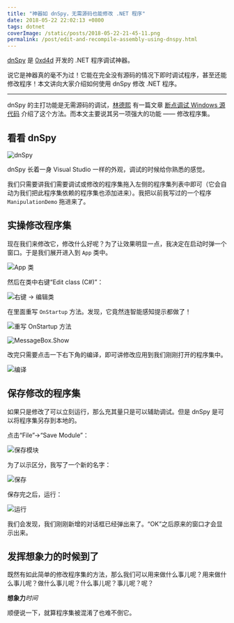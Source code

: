 ```yaml
---
title: "神器如 dnSpy，无需源码也能修改 .NET 程序"
date: 2018-05-22 22:02:13 +0800
tags: dotnet
coverImage: /static/posts/2018-05-22-21-45-11.png
permalink: /post/edit-and-recompile-assembly-using-dnspy.html
---
```


[dnSpy](https://github.com/0xd4d/dnSpy) 是 [0xd4d](https://github.com/0xd4d) 开发的 .NET 程序调试神器。

说它是神器真的毫不为过！它能在完全没有源码的情况下即时调试程序，甚至还能修改程序！本文讲向大家介绍如何使用 dnSpy 修改 .NET 程序。

---

dnSpy 的主打功能是无需源码的调试，[林德熙](https://blog.lindexi.com/) 有一篇文章 [断点调试 Windows 源代码](https://blog.lindexi.com/post/%E6%96%AD%E7%82%B9%E8%B0%83%E8%AF%95-Windows-%E6%BA%90%E4%BB%A3%E7%A0%81.html) 介绍了这个方法。而本文主要说其另一项强大的功能 —— 修改程序集。

<div id="toc"></div>

## 看看 dnSpy

![dnSpy](/static/posts/2018-05-22-21-45-11.png)

dnSpy 长着一身 Visual Studio 一样的外观，调试的时候给你熟悉的感觉。

我们只需要讲我们需要调试或修改的程序集拖入左侧的程序集列表中即可（它会自动为我们把此程序集依赖的程序集也添加进来）。我把以前我写过的一个程序 `ManipulationDemo` 拖进来了。

## 实操修改程序集

现在我们来修改它，修改什么好呢？为了让效果明显一点，我决定在启动时弹一个窗口。于是我们展开进入到 `App` 类中。

![App 类](/static/posts/2018-05-22-21-48-55.png)

然后在类中右键“Edit class (C#)”：

![右键 -> 编辑类](/static/posts/2018-05-22-21-50-05.png)

在里面重写 `OnStartup` 方法。发现，它竟然连智能感知提示都做了！

![重写 OnStartup 方法](/static/posts/2018-05-22-21-51-37.png)

![MessageBox.Show](/static/posts/2018-05-22-21-52-52.png)

改完只需要点击一下右下角的编译，即可讲修改应用到我们刚刚打开的程序集中。

![编译](/static/posts/2018-05-22-21-53-43.png)

## 保存修改的程序集

如果只是修改了可以立刻运行，那么充其量只是可以辅助调试。但是 dnSpy 是可以将程序集另存到本地的。

点击“File”->“Save Module”：

![保存模块](/static/posts/2018-05-22-21-56-00.png)

为了以示区分，我写了一个新的名字：

![保存](/static/posts/2018-05-22-21-56-51.png)

保存完之后，运行：

![运行](/static/posts/2018-05-22-21-59-53.png)

我们会发现，我们刚刚新增的对话框已经弹出来了。“OK”之后原来的窗口才会显示出来。

## 发挥想象力的时候到了

既然有如此简单的修改程序集的方法，那么我们可以用来做什么事儿呢？用来做什么事儿呢？做什么事儿呢？什么事儿呢？事儿呢？呢？

**想象力***时间*

顺便说一下，就算程序集被混淆了也难不倒它。


